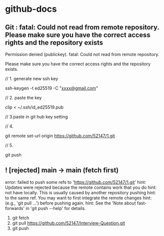 # github-docs

## Git : fatal: Could not read from remote repository. Please make sure you have the correct access rights and the repository exists
Permission denied (publickey).
fatal: Could not read from remote repository.

Please make sure you have the correct access rights
and the repository exists.

// 1. generate new ssh key

ssh-keygen -t ed25519 -C "xxxx@gmail.com"

// 2. paste the key

clip < ~/.ssh/id_ed25519.pub

// 3.paste in git hub key setting

// 4. 

git remote set-url origin https://github.com/52147/1.git

// 5.

git push


##  ! [rejected]        main -> main (fetch first)
error: failed to push some refs to 'https://github.com/52147/1.git'
hint: Updates were rejected because the remote contains work that you do
hint: not have locally. This is usually caused by another repository pushing
hint: to the same ref. You may want to first integrate the remote changes
hint: (e.g., 'git pull ...') before pushing again.
hint: See the 'Note about fast-forwards' in 'git push --help' for details.

1. git fetch
2. git pull <https://github.com/52147/Interview-Question.git>
3. git push 
